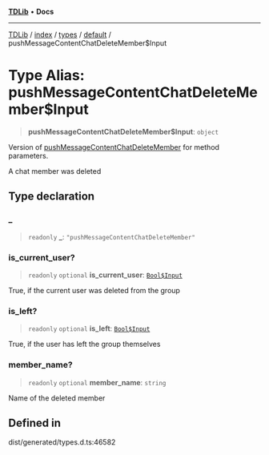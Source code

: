 [**TDLib**](../../../../../../README.md) • **Docs**

***

[TDLib](../../../../../../modules.md) / [index](../../../../../README.md) / [types](../../../README.md) / [default](../README.md) / pushMessageContentChatDeleteMember$Input

# Type Alias: pushMessageContentChatDeleteMember$Input

> **pushMessageContentChatDeleteMember$Input**: `object`

Version of [pushMessageContentChatDeleteMember](pushMessageContentChatDeleteMember.md) for method parameters.

A chat member was deleted

## Type declaration

### \_

> `readonly` **\_**: `"pushMessageContentChatDeleteMember"`

### is\_current\_user?

> `readonly` `optional` **is\_current\_user**: [`Bool$Input`](Bool$Input.md)

True, if the current user was deleted from the group

### is\_left?

> `readonly` `optional` **is\_left**: [`Bool$Input`](Bool$Input.md)

True, if the user has left the group themselves

### member\_name?

> `readonly` `optional` **member\_name**: `string`

Name of the deleted member

## Defined in

dist/generated/types.d.ts:46582
